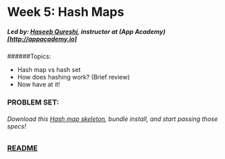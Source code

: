 # Week 5: Hash Maps
##### Led by: [Haseeb Qureshi](https://github.com/Haseeb-Qureshi/), instructor at (App Academy)[http://appacademy.io]

######Topics:
* Hash map vs hash set
* How does hashing work? (Brief review)
* Now have at it!

### PROBLEM SET:
###### Download this [Hash map skeleton](lib/week5_hash_map/skeleton.zip), bundle install, and start passing those specs!

### [README](lib/week5_hash_map/README.md)
